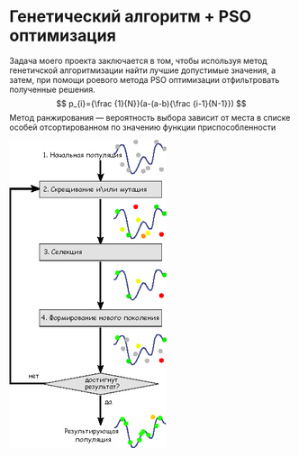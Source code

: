 
# Генетический алгоритм + PSO оптимизация
Задача моего проекта заключается в том, чтобы используя метод генетичской алгоритмизации найти лучшие допустимые значения, а затем, при помощи роевого метода PSO оптимизации отфильтровать полученные решения. 
$$
p_{i}={\frac {1}{N}}(a-(a-b){\frac {i-1}{N-1}})
$$
Метод ранжирования — вероятность выбора зависит от места в списке особей отсортированном по значению функции приспособленности


![пример работы ген. алгоритма](img/%D0%B3%D0%B5%D0%BD%20%D0%B0%D0%BB%D0%B3%D0%BE%D1%80%D0%B8%D1%82%D0%BC.png)

